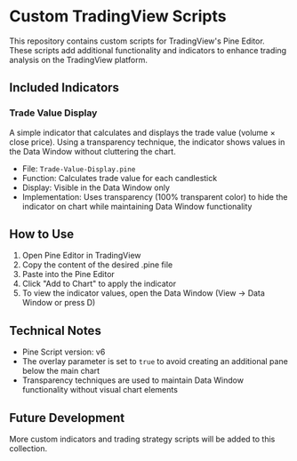 # Custom TradingView Scripts

This repository contains custom scripts for TradingView's Pine Editor. These scripts add additional functionality and indicators to enhance trading analysis on the TradingView platform.

## Included Indicators

### Trade Value Display

A simple indicator that calculates and displays the trade value (volume × close price). Using a transparency technique, the indicator shows values in the Data Window without cluttering the chart.

- File: `Trade-Value-Display.pine`
- Function: Calculates trade value for each candlestick
- Display: Visible in the Data Window only
- Implementation: Uses transparency (100% transparent color) to hide the indicator on chart while maintaining Data Window functionality

## How to Use

1. Open Pine Editor in TradingView
2. Copy the content of the desired .pine file
3. Paste into the Pine Editor
4. Click "Add to Chart" to apply the indicator
5. To view the indicator values, open the Data Window (View → Data Window or press D)

## Technical Notes

- Pine Script version: v6
- The overlay parameter is set to `true` to avoid creating an additional pane below the main chart
- Transparency techniques are used to maintain Data Window functionality without visual chart elements

## Future Development

More custom indicators and trading strategy scripts will be added to this collection.

